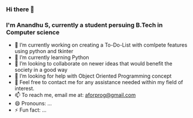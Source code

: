 ### Hi there 👋
### I'm Anandhu S, currently a student persuing B.Tech in Computer science

<!--
**anandhu-eng/anandhu-eng** is a ✨ _special_ ✨ repository because its `README.md` (this file) appears on your GitHub profile.-->


- 🔭 I’m currently working on creating a To-Do-List with comlpete features using python and tkinter
- 🌱 I’m currently learning Python
- 👯 I’m looking to collaborate on newer ideas that would benefit the society in a good way
- 🤔 I’m looking for help with Object Oriented Programming concept
- 💬 Feel free to contact me for any assistance needed within my field of interest.
- 📫 To reach me, email me at: aforprog@gmail.com
- 😄 Pronouns: ...
- ⚡ Fun fact: ...
